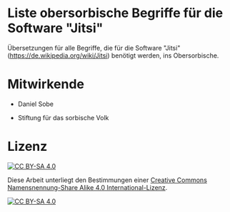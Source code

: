 # Liste obersorbische Begriffe für die Software "Jitsi" 

Übersetzungen für alle Begriffe, die für die Software "Jitsi" (https://de.wikipedia.org/wiki/Jitsi) benötigt werden, ins
Obersorbische.

# Mitwirkende

- Daniel Sobe

- Stiftung für das sorbische Volk

# Lizenz

[![CC BY-SA 4.0][cc-by-sa-shield]][cc-by-sa]

Diese Arbeit unterliegt den Bestimmungen einer
[Creative Commons Namensnennung-Share Alike 4.0 International-Lizenz][cc-by-sa].

[![CC BY-SA 4.0][cc-by-sa-image]][cc-by-sa]

[cc-by-sa]: http://creativecommons.org/licenses/by-sa/4.0/deed.de
[cc-by-sa-image]: https://licensebuttons.net/l/by-sa/4.0/88x31.png
[cc-by-sa-shield]: https://img.shields.io/badge/License-CC%20BY--SA%204.0-lightgrey.svg
